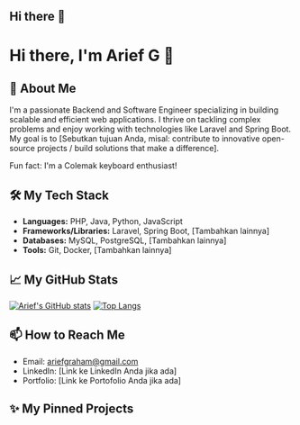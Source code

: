 ## Hi there 👋

<!--
**SwanVods/SwanVods** is a ✨ _special_ ✨ repository because its `README.md` (this file) appears on your GitHub profile.

Here are some ideas to get you started:

- 🔭 I’m currently working on ...
- 🌱 I’m currently learning ...
- 👯 I’m looking to collaborate on ...
- 🤔 I’m looking for help with ...
- 💬 Ask me about ...
- 📫 How to reach me: ...
- 😄 Pronouns: ...
- ⚡ Fun fact: ...
-->

# Hi there, I'm Arief G 👋

## 🚀 About Me
I'm a passionate Backend and Software Engineer specializing in building scalable and efficient web applications. I thrive on tackling complex problems and enjoy working with technologies like Laravel and Spring Boot. My goal is to [Sebutkan tujuan Anda, misal: contribute to innovative open-source projects / build solutions that make a difference].

Fun fact: I'm a Colemak keyboard enthusiast!

## 🛠️ My Tech Stack
* **Languages:** PHP, Java, Python, JavaScript
* **Frameworks/Libraries:** Laravel, Spring Boot, [Tambahkan lainnya]
* **Databases:** MySQL, PostgreSQL, [Tambahkan lainnya]
* **Tools:** Git, Docker, [Tambahkan lainnya]

## 📈 My GitHub Stats
[![Arief's GitHub stats](https://github-readme-stats.vercel.app/api?username=ariefgraham&show_icons=true&theme=radical)](https://github.com/anuraghazra/github-readme-stats)
[![Top Langs](https://github-readme-stats.vercel.app/api/top-langs/?username=ariefgraham&layout=compact&theme=radical)](https://github.com/anuraghazra/github-readme-stats)

## 📫 How to Reach Me
* Email: ariefgraham@gmail.com
* LinkedIn: [Link ke LinkedIn Anda jika ada]
* Portfolio: [Link ke Portofolio Anda jika ada]

## ✨ My Pinned Projects
